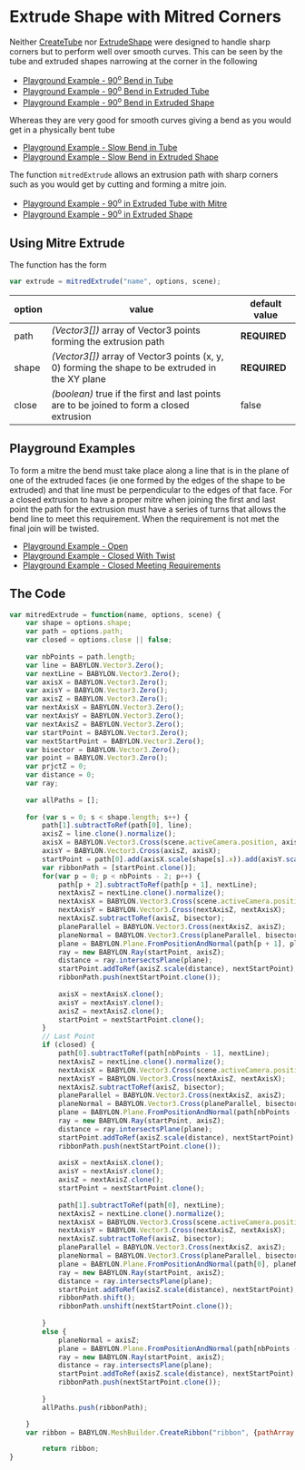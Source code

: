 # Extrude Shape with Mitred Corners

Neither [CreateTube](/how_to/parametric_shapes#tube) nor [ExtrudeShape](/how_to/parametric_shapes#extruded-shapes) were designed to handle sharp corners but to perform well over smooth curves. This can be seen by the tube and extruded shapes narrowing at the corner in the following

* [Playground Example - 90<sup>o</sup> Bend in Tube](https://www.babylonjs-playground.com/#PDRDFA)
* [Playground Example - 90<sup>o</sup> Bend in Extruded Tube](https://www.babylonjs-playground.com/#PDRDFA#1)
* [Playground Example - 90<sup>o</sup> Bend in Extruded Shape](https://www.babylonjs-playground.com/#PDRDFA#2)

Whereas they are very good for smooth curves giving a bend as you would get in a physically bent tube
* [Playground Example - Slow Bend in Tube](https://www.babylonjs-playground.com/#PDRDFA#6)
* [Playground Example - Slow Bend in Extruded Shape](https://www.babylonjs-playground.com/#PDRDFA#2)

The function `mitredExtrude` allows an extrusion path with sharp corners such as you would get by cutting and forming a mitre join.

* [Playground Example - 90<sup>o</sup> in Extruded Tube with Mitre](https://www.babylonjs-playground.com/#PDRDFA#4)
* [Playground Example - 90<sup>o</sup> in Extruded Shape](https://www.babylonjs-playground.com/#PDRDFA#5)

## Using Mitre Extrude

The function has the form

```javascript
var extrude = mitredExtrude("name", options, scene);
```
option|value|default value
--------|-----|-------------
path|_(Vector3[])_  array of Vector3 points forming the extrusion path | **REQUIRED**
shape|_(Vector3[])_  array of Vector3 points (x, y, 0) forming the shape to be extruded in the XY plane | **REQUIRED**
close|_(boolean)_ true if the first and last points are to be joined to form a closed extrusion|false

## Playground Examples

To form a mitre the bend must take place along a line that is in the plane of one of the extruded faces (ie one formed by the edges of the shape to be extruded) and that line must be perpendicular to the edges of that face. For a closed extrusion to have a proper mitre when joining the first and last point the path for the extrusion must have a series of turns that allows the bend line to meet this requirement. When the requirement is not met the final join will be twisted.

* [Playground Example - Open](https://www.babylonjs-playground.com/#376T60#2)
* [Playground Example - Closed With Twist](https://www.babylonjs-playground.com/#376T60#3)
* [Playground Example - Closed Meeting Requirements](https://www.babylonjs-playground.com/#376T60#4)

## The Code

```javascript
var mitredExtrude = function(name, options, scene) {
    var shape = options.shape;
	var path = options.path;
	var closed = options.close || false;		
	
	var nbPoints = path.length;
	var line = BABYLON.Vector3.Zero();
	var nextLine = BABYLON.Vector3.Zero();
	var axisX = BABYLON.Vector3.Zero();
	var axisY = BABYLON.Vector3.Zero();
	var axisZ = BABYLON.Vector3.Zero();
	var nextAxisX = BABYLON.Vector3.Zero();
	var nextAxisY = BABYLON.Vector3.Zero();
	var nextAxisZ = BABYLON.Vector3.Zero();
	var startPoint = BABYLON.Vector3.Zero();
	var nextStartPoint = BABYLON.Vector3.Zero();
	var bisector = BABYLON.Vector3.Zero();
	var point = BABYLON.Vector3.Zero();
	var prjctZ = 0;
	var distance = 0;
	var ray;
	
	var allPaths = [];
	
	for (var s = 0; s < shape.length; s++) {
		path[1].subtractToRef(path[0], line);
		axisZ = line.clone().normalize();
		axisX = BABYLON.Vector3.Cross(scene.activeCamera.position, axisZ).normalize();
		axisY = BABYLON.Vector3.Cross(axisZ, axisX);
		startPoint = path[0].add(axisX.scale(shape[s].x)).add(axisY.scale(shape[s].y));
		var ribbonPath = [startPoint.clone()];
		for(var p = 0; p < nbPoints - 2; p++) {
			path[p + 2].subtractToRef(path[p + 1], nextLine);
			nextAxisZ = nextLine.clone().normalize();
			nextAxisX = BABYLON.Vector3.Cross(scene.activeCamera.position, nextAxisZ).normalize();
			nextAxisY = BABYLON.Vector3.Cross(nextAxisZ, nextAxisX);
			nextAxisZ.subtractToRef(axisZ, bisector);
			planeParallel = BABYLON.Vector3.Cross(nextAxisZ, axisZ);
			planeNormal = BABYLON.Vector3.Cross(planeParallel, bisector);
			plane = BABYLON.Plane.FromPositionAndNormal(path[p + 1], planeNormal);
			ray = new BABYLON.Ray(startPoint, axisZ);
			distance = ray.intersectsPlane(plane);
			startPoint.addToRef(axisZ.scale(distance), nextStartPoint);
			ribbonPath.push(nextStartPoint.clone());
			
			axisX = nextAxisX.clone();
			axisY = nextAxisY.clone();
			axisZ = nextAxisZ.clone();
			startPoint = nextStartPoint.clone();
		}
		// Last Point
		if (closed) {
			path[0].subtractToRef(path[nbPoints - 1], nextLine);
			nextAxisZ = nextLine.clone().normalize();
			nextAxisX = BABYLON.Vector3.Cross(scene.activeCamera.position, nextAxisZ).normalize();
			nextAxisY = BABYLON.Vector3.Cross(nextAxisZ, nextAxisX);
			nextAxisZ.subtractToRef(axisZ, bisector);
			planeParallel = BABYLON.Vector3.Cross(nextAxisZ, axisZ);
			planeNormal = BABYLON.Vector3.Cross(planeParallel, bisector);
			plane = BABYLON.Plane.FromPositionAndNormal(path[nbPoints - 1], planeNormal);
			ray = new BABYLON.Ray(startPoint, axisZ);
			distance = ray.intersectsPlane(plane);
			startPoint.addToRef(axisZ.scale(distance), nextStartPoint);
			ribbonPath.push(nextStartPoint.clone());
			
			axisX = nextAxisX.clone();
			axisY = nextAxisY.clone();
			axisZ = nextAxisZ.clone();
			startPoint = nextStartPoint.clone();
			
			path[1].subtractToRef(path[0], nextLine);
			nextAxisZ = nextLine.clone().normalize();
			nextAxisX = BABYLON.Vector3.Cross(scene.activeCamera.position, nextAxisZ).normalize();
			nextAxisY = BABYLON.Vector3.Cross(nextAxisZ, nextAxisX);
			nextAxisZ.subtractToRef(axisZ, bisector);
			planeParallel = BABYLON.Vector3.Cross(nextAxisZ, axisZ);
			planeNormal = BABYLON.Vector3.Cross(planeParallel, bisector);
			plane = BABYLON.Plane.FromPositionAndNormal(path[0], planeNormal);
			ray = new BABYLON.Ray(startPoint, axisZ);
			distance = ray.intersectsPlane(plane);
			startPoint.addToRef(axisZ.scale(distance), nextStartPoint);
			ribbonPath.shift();
			ribbonPath.unshift(nextStartPoint.clone());
			
		}
		else {
			planeNormal = axisZ;
			plane = BABYLON.Plane.FromPositionAndNormal(path[nbPoints - 1], planeNormal);
			ray = new BABYLON.Ray(startPoint, axisZ);
			distance = ray.intersectsPlane(plane);
			startPoint.addToRef(axisZ.scale(distance), nextStartPoint);
			ribbonPath.push(nextStartPoint.clone());
			
		}
		allPaths.push(ribbonPath);

	}
	var ribbon = BABYLON.MeshBuilder.CreateRibbon("ribbon", {pathArray: allPaths, sideOrientation: BABYLON.Mesh.DOUBLESIDE, closeArray: true, closePath: closed}, scene);

        return ribbon;
} 
```

